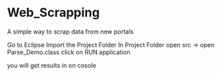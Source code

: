 # Web_Scrapping
A simple way to scrap data from new portals 

Go to Eclipse Import the Project Folder
In Project Folder open src -> open Parse_Demo.class 
click on RUN application 

you will get results in on cosole
